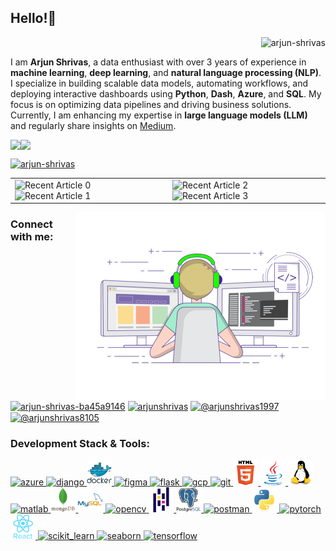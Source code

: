 ## Hello!👋
<!--- Profile view ---> 
<p align="right"> <img src="https://komarev.com/ghpvc/?username=arjun-shrivas&label=Profile%20views&color=0e75b6&style=flat" alt="arjun-shrivas" /> </p>

I am **Arjun Shrivas**, a data enthusiast with over 3 years of experience in **machine learning**, **deep learning**, and **natural language processing (NLP)**. I specialize in building scalable data models, automating workflows, and deploying interactive dashboards using **Python**, **Dash**, **Azure**, and **SQL**. My focus is on optimizing data pipelines and driving business solutions. Currently, I am enhancing my expertise in **large language models (LLM)** and regularly share insights on [Medium](https://medium.com/@arjunshrivas1997).

<div style="display: flex; flex-direction: row;">
 <img style="height:"190" width:40%" class="img" src="https://github-readme-stats.vercel.app/api?username=Arjun-Shrivas&show_icons=true&theme=transparent&include_all_commits=true&hide_border=true" />
 <img style="height:"200" width: 40%;" class="img" src="https://github-readme-stats.vercel.app/api/top-langs/?username=Arjun-Shrivas&theme=transparent&langs_count=8&layout=compact&hide_border=true" />
</div>


<!-- <div style="display:flex;flex-direction:row;justify-content:center;">
     <img  src="https://github-readme-stats-salesp07.vercel.app/api?username=Arjun-Shrivas&count_private=true&show_icons=true&theme=react&rank_icon=github&border_radius=5" alt="readme stats" style="margin: 0" /> 
  <img    src="https://github-readme-stats.vercel.app/api/top-langs?username=Arjun-Shrivas&show_icons=true&locale=en&layout=compact&theme=react&border_radius=4&size_weight=0.5&count_weight=0.5&exclude_repo=github-readme-stats" alt="salma-elbakkouri" style="margin: 0" />
</div>-->
<p align="left"> <a href="https://github.com/ryo-ma/github-profile-trophy"><img src="https://github-profile-trophy.vercel.app/?username=arjun-shrivas" alt="arjun-shrivas" /></a> </p>






<table>
  <tr>
    <td><div><img width=500 src="https://github-readme-medium-recent-article.vercel.app/medium/@arjunshrivas1997/0" alt="Recent Article 0">
    <img width=500 src="https://github-readme-medium-recent-article.vercel.app/medium/@arjunshrivas1997/1" alt="Recent Article 1">
    </div></td>
    <td valign="top"><div><img width=500 src="https://github-readme-medium-recent-article.vercel.app/medium/@arjunshrivas1997/2" alt="Recent Article 2">
    <img  width=500 src="https://github-readme-medium-recent-article.vercel.app/medium/@arjunshrivas1997/3" alt="Recent Article 3">
    </div></td>
  </tr>
  
 </table>




<img align="right"  width=400 src="https://github.com/Arjun-Shrivas/Arjun-Shrivas/blob/main/githun.gif" alt="arjun-shrivas" />



<h3 align="left">Connect with me:</h3>
<p align="left">
<a href="https://linkedin.com/in/arjun-shrivas-ba45a9146" target="blank"><img align="center" src="https://raw.githubusercontent.com/rahuldkjain/github-profile-readme-generator/master/src/images/icons/Social/linked-in-alt.svg" alt="arjun-shrivas-ba45a9146" height="30" width="40" /></a>
<a href="https://kaggle.com/arjunshrivas" target="blank"><img align="center" src="https://raw.githubusercontent.com/rahuldkjain/github-profile-readme-generator/master/src/images/icons/Social/kaggle.svg" alt="arjunshrivas" height="30" width="40" /></a>
<a href="https://medium.com/@arjunshrivas1997" target="blank"><img align="center" src="https://raw.githubusercontent.com/rahuldkjain/github-profile-readme-generator/master/src/images/icons/Social/medium.svg" alt="@arjunshrivas1997" height="30" width="40" /></a>
<a href="https://www.youtube.com/c/@arjunshrivas8105" target="blank"><img align="center" src="https://raw.githubusercontent.com/rahuldkjain/github-profile-readme-generator/master/src/images/icons/Social/youtube.svg" alt="@arjunshrivas8105" height="30" width="40" /></a>
</p>

<h3 align="left">Development Stack & Tools:</h3>
<p align="left"> 
<a href="https://azure.microsoft.com/en-in/" target="_blank" rel="noreferrer"> <img src="https://www.vectorlogo.zone/logos/microsoft_azure/microsoft_azure-icon.svg" alt="azure" width="40" height="40"/> </a> 
<a href="https://www.djangoproject.com/" target="_blank" rel="noreferrer"> <img src="https://cdn.worldvectorlogo.com/logos/django.svg" alt="django" width="40" height="40"/> </a> 
<a href="https://www.docker.com/" target="_blank" rel="noreferrer"> <img src="https://raw.githubusercontent.com/devicons/devicon/master/icons/docker/docker-original-wordmark.svg" alt="docker" width="40" height="40"/> </a> 
<a href="https://www.figma.com/" target="_blank" rel="noreferrer"> <img src="https://www.vectorlogo.zone/logos/figma/figma-icon.svg" alt="figma" width="40" height="40"/> </a> 
<a href="https://flask.palletsprojects.com/" target="_blank" rel="noreferrer"> <img src="https://www.vectorlogo.zone/logos/pocoo_flask/pocoo_flask-icon.svg" alt="flask" width="40" height="40"/> </a> 
<a href="https://cloud.google.com" target="_blank" rel="noreferrer"> <img src="https://www.vectorlogo.zone/logos/google_cloud/google_cloud-icon.svg" alt="gcp" width="40" height="40"/> </a> 
<a href="https://git-scm.com/" target="_blank" rel="noreferrer"> <img src="https://www.vectorlogo.zone/logos/git-scm/git-scm-icon.svg" alt="git" width="40" height="40"/> </a> 
<a href="https://www.w3.org/html/" target="_blank" rel="noreferrer"> <img src="https://raw.githubusercontent.com/devicons/devicon/master/icons/html5/html5-original-wordmark.svg" alt="html5" width="40" height="40"/> </a> 
<a href="https://www.java.com" target="_blank" rel="noreferrer"> <img src="https://raw.githubusercontent.com/devicons/devicon/master/icons/java/java-original.svg" alt="java" width="40" height="40"/> </a> 
<a href="https://www.linux.org/" target="_blank" rel="noreferrer"> <img src="https://raw.githubusercontent.com/devicons/devicon/master/icons/linux/linux-original.svg" alt="linux" width="40" height="40"/> </a> 
<a href="https://www.mathworks.com/" target="_blank" rel="noreferrer"> <img src="https://upload.wikimedia.org/wikipedia/commons/2/21/Matlab_Logo.png" alt="matlab" width="40" height="40"/> </a> 
<a href="https://www.mongodb.com/" target="_blank" rel="noreferrer"> <img src="https://raw.githubusercontent.com/devicons/devicon/master/icons/mongodb/mongodb-original-wordmark.svg" alt="mongodb" width="40" height="40"/> </a> 
<a href="https://www.mysql.com/" target="_blank" rel="noreferrer"> <img src="https://raw.githubusercontent.com/devicons/devicon/master/icons/mysql/mysql-original-wordmark.svg" alt="mysql" width="40" height="40"/> </a> 
<a href="https://opencv.org/" target="_blank" rel="noreferrer"> <img src="https://www.vectorlogo.zone/logos/opencv/opencv-icon.svg" alt="opencv" width="40" height="40"/> </a> 
<a href="https://pandas.pydata.org/" target="_blank" rel="noreferrer"> <img src="https://raw.githubusercontent.com/devicons/devicon/2ae2a900d2f041da66e950e4d48052658d850630/icons/pandas/pandas-original.svg" alt="pandas" width="40" height="40"/> </a> 
<a href="https://www.postgresql.org" target="_blank" rel="noreferrer"> <img src="https://raw.githubusercontent.com/devicons/devicon/master/icons/postgresql/postgresql-original-wordmark.svg" alt="postgresql" width="40" height="40"/> </a> 
<a href="https://postman.com" target="_blank" rel="noreferrer"> <img src="https://www.vectorlogo.zone/logos/getpostman/getpostman-icon.svg" alt="postman" width="40" height="40"/> </a> 
<a href="https://www.python.org" target="_blank" rel="noreferrer"> <img src="https://raw.githubusercontent.com/devicons/devicon/master/icons/python/python-original.svg" alt="python" width="40" height="40"/> </a> 
<a href="https://pytorch.org/" target="_blank" rel="noreferrer"> <img src="https://www.vectorlogo.zone/logos/pytorch/pytorch-icon.svg" alt="pytorch" width="40" height="40"/> </a> 
<a href="https://reactjs.org/" target="_blank" rel="noreferrer"> <img src="https://raw.githubusercontent.com/devicons/devicon/master/icons/react/react-original-wordmark.svg" alt="react" width="40" height="40"/> </a> 
<a href="https://scikit-learn.org/" target="_blank" rel="noreferrer"> <img src="https://upload.wikimedia.org/wikipedia/commons/0/05/Scikit_learn_logo_small.svg" alt="scikit_learn" width="40" height="40"/> </a> 
<a href="https://seaborn.pydata.org/" target="_blank" rel="noreferrer"> <img src="https://seaborn.pydata.org/_images/logo-mark-lightbg.svg" alt="seaborn" width="40" height="40"/> </a> 
<a href="https://www.tensorflow.org" target="_blank" rel="noreferrer"> <img src="https://www.vectorlogo.zone/logos/tensorflow/tensorflow-icon.svg" alt="tensorflow" width="40" height="40"/> </a> 
</p>



